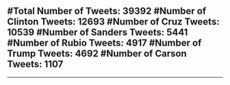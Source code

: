 #Total Number of Tweets: 39392 
#Number of Clinton Tweets: 12693
#Number of Cruz Tweets: 10539
#Number of Sanders Tweets: 5441
#Number of Rubio Tweets: 4917
#Number of Trump Tweets: 4692
#Number of Carson Tweets: 1107
---
---
